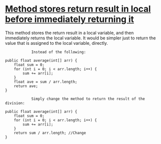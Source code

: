 # [Method stores return result in local before immediately returning it](http://fb-contrib.sourceforge.net/bugdescriptions.html#USBR_UNNECESSARY_STORE_BEFORE_RETURN)

This method stores the return result in a local variable, and then immediately
			returns the local variable. It would be simpler just to return the value that is
			assigned to the local variable, directly.

				Instead of the following:   

    public float average(int[] arr) {
        float sum = 0;
        for (int i = 0; i < arr.length; i++) {
            sum += arr[i];
        }
        float ave = sum / arr.length;
        return ave;
    }

				Simply change the method to return the result of the division:   

    public float average(int[] arr) {
        float sum = 0;
        for (int i = 0; i < arr.length; i++) {
            sum += arr[i];
        }
        return sum / arr.length; //Change
    }